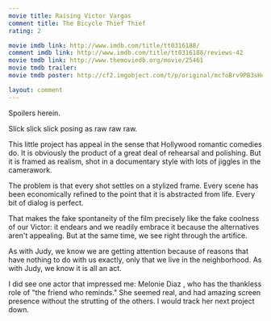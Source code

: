 ```yaml
---
movie title: Raising Victor Vargas
comment title: The Bicycle Thief Thief
rating: 2

movie imdb link: http://www.imdb.com/title/tt0316188/
comment imdb link: http://www.imdb.com/title/tt0316188/reviews-42
movie tmdb link: http://www.themoviedb.org/movie/25461
movie tmdb trailer: 
movie tmdb poster: http://cf2.imgobject.com/t/p/original/mcfoBrv9PB3sHq8xuNezClsCabv.jpg

layout: comment
---
```


Spoilers herein.

Slick slick slick posing as raw raw raw.

This little project has appeal in the sense that Hollywood romantic comedies do. It is  obviously the product of a great deal of rehearsal and polishing. But it is framed as  realism, shot in a documentary style with lots of jiggles in the camerawork.

The problem is that every shot settles on a stylized frame. Every scene has been  economically refined to the point that it is abstracted from life. Every bit of dialog is  perfect. 

That makes the fake spontaneity of the film precisely like the fake coolness of our Victor:  it endears and we readily embrace it because the alternatives aren't appealing. But at the  same time, we see right through the artifice. 

As with Judy, we know we are getting attention because of reasons that have nothing to  do with us exactly, only that we live in the neighborhood. As with Judy, we know it is all  an act.

I did see one actor that impressed me: Melonie Diaz , who has the thankless role of "the  friend who reminds." She seemed real, and had amazing screen presence without the  strutting of the others. I would track her next project down.